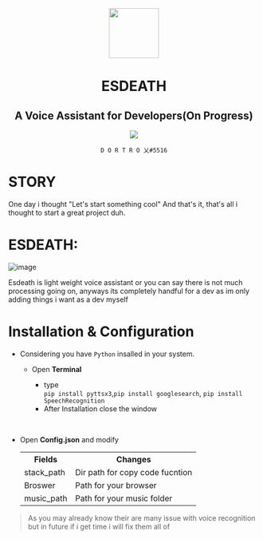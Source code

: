 <div id="header" align="center">
  <img src="https://user-images.githubusercontent.com/78467470/168476573-b0df52f2-c02b-4c41-abc2-46764bc7375c.png" width="100"/>
  <h1>ESDEATH</h1><h2>A Voice Assistant for Developers(On Progress)</h2>

<img src="https://64.media.tumblr.com/21d942317bc9da9ae85a47965c5eb1f1/tumblr_ncpjgmNUul1tfluxko1_500.gif"/>


  `D O R T R O 乂#5516`

</div>



# STORY

One day i thought "Let's start something cool"
And that's it, that's all i thought to start a great project duh.

# ESDEATH:
![image](https://user-images.githubusercontent.com/78467470/164252194-c1e13c6e-3567-48ba-964d-352182801e7f.png)

Esdeath is light weight voice assistant or you can say there is not much processing going on, anyways its completely handful for a dev as im only adding things i want as a dev myself

# Installation & Configuration 

- Considering you have `Python` insalled in your system.

  - Open **Terminal**

    - type <br> `pip install pyttsx3`,`pip install googlesearch`, `pip install SpeechRecognition`
    - After Installation close the window

<br>

  - Open **Config.json** and modify
    <table>
        <tr>
            <th>Fields</th>
            <th>Changes</th>
        </tr>
        <tr>
            <td>stack_path</td>
            <td>Dir path for copy code fucntion</td>
        </tr>
        <tr>
            <td>Broswer</td>
            <td>Path for your browser</td>
        </tr>
        <tr>
            <td>music_path</td>
            <td>Path for your music folder</td>
        </tr>
    </table>


> As you may already know their are many issue with voice recognition but in future if i get time i will fix them all of